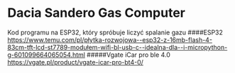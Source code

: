 # Dacia Sandero Gas Computer
Kod programu na ESP32, który spróbuje liczyć spalanie gazu
####ESP32
https://www.temu.com/pl/płytka-rozwojowa--esp32-z-16mb-flash-4-83cm-tft-lcd-st7789-modułem-wifi-bl-usb-c--idealna-dla--i-micropython-g-601099664065054.html
#####Vgate iCar pro ble 4.0 
https://vgate.pl/product/vgate-icar-pro-bt4-0/
